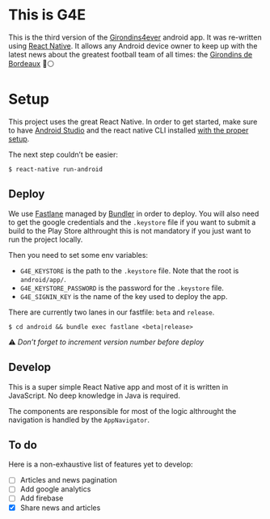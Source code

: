 # This is G4E

This is the third version of the [Girondins4ever](http://www.girondins4ever.com/) android app. It was re-written using [React Native](https://facebook.github.io/react-native/). It allows any Android device owner to keep up with the latest news about the greatest football team of all times: the [Girondins de Bordeaux](https://en.wikipedia.org/wiki/FC_Girondins_de_Bordeaux) 🔵⚪️

# Setup

This project uses the great React Native. In order to get started, make sure to have [Android Studio](https://www.ecosia.org/search?q=android+studio&addon=firefox&addonversion=4.0.4) and the react native CLI installed [with the proper setup](https://facebook.github.io/react-native/docs/getting-started).

The next step couldn’t be easier:

```
$ react-native run-android
```

## Deploy

We use [Fastlane](https://docs.fastlane.tools/) managed by [Bundler](https://bundler.io/) in order to deploy.
You will also need to get the google credentials and the `.keystore` file if you want to submit a build to the Play Store althrought this is not mandatory if you just want to run the project locally.

Then you need to set some env variables:

- `G4E_KEYSTORE` is the path to the `.keystore` file. Note that the root is `android/app/`.
- `G4E_KEYSTORE_PASSWORD` is the password for the `.keystore` file.
- `G4E_SIGNIN_KEY` is the name of the key used to deploy the app.

There are currently two lanes in our fastfile: `beta` and `release`.

```
$ cd android && bundle exec fastlane <beta|release>
```

⚠️ _Don’t forget to increment version number before deploy_

## Develop

This is a super simple React Native app and most of it is written in JavaScript. No deep knowledge in Java is required.

The components are responsible for most of the logic althrought the navigation is handled by the `AppNavigator`.

## To do

Here is a non-exhaustive list of features yet to develop:

- [ ] Articles and news pagination
- [ ] Add google analytics
- [ ] Add firebase
- [x] Share news and articles

